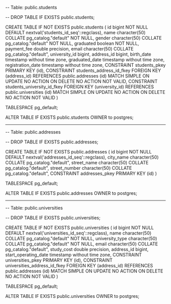 -- Table: public.students

-- DROP TABLE IF EXISTS public.students;

CREATE TABLE IF NOT EXISTS public.students
(
id bigint NOT NULL DEFAULT nextval('students_id_seq'::regclass),
name character(50) COLLATE pg_catalog."default" NOT NULL,
gender character(50) COLLATE pg_catalog."default" NOT NULL,
graduated boolean NOT NULL,
payment_fee double precision,
email character(50) COLLATE pg_catalog."default",
university_id bigint,
address_id bigint,
birth_date timestamp without time zone,
graduated_date timestamp without time zone,
registration_date timestamp without time zone,
CONSTRAINT students_pkey PRIMARY KEY (id),
CONSTRAINT students_address_id_fkey FOREIGN KEY (address_id)
REFERENCES public.addresses (id) MATCH SIMPLE
ON UPDATE NO ACTION
ON DELETE NO ACTION
NOT VALID,
CONSTRAINT students_university_id_fkey FOREIGN KEY (university_id)
REFERENCES public.universities (id) MATCH SIMPLE
ON UPDATE NO ACTION
ON DELETE NO ACTION
NOT VALID
)

TABLESPACE pg_default;

ALTER TABLE IF EXISTS public.students
OWNER to postgres;
________________________________________________________
-- Table: public.addresses

-- DROP TABLE IF EXISTS public.addresses;

CREATE TABLE IF NOT EXISTS public.addresses
(
id bigint NOT NULL DEFAULT nextval('addresses_id_seq'::regclass),
city_name character(50) COLLATE pg_catalog."default",
street_name character(50) COLLATE pg_catalog."default",
street_number character(50) COLLATE pg_catalog."default",
CONSTRAINT addresses_pkey PRIMARY KEY (id)
)

TABLESPACE pg_default;

ALTER TABLE IF EXISTS public.addresses
OWNER to postgres;
_________________________________________________
-- Table: public.universities

-- DROP TABLE IF EXISTS public.universities;

CREATE TABLE IF NOT EXISTS public.universities
(
id bigint NOT NULL DEFAULT nextval('universities_id_seq'::regclass),
name character(50) COLLATE pg_catalog."default" NOT NULL,
university_type character(50) COLLATE pg_catalog."default" NOT NULL,
email character(50) COLLATE pg_catalog."default",
study_cost double precision,
address_id bigint,
start_operating_date timestamp without time zone,
CONSTRAINT universities_pkey PRIMARY KEY (id),
CONSTRAINT universities_address_id_fkey FOREIGN KEY (address_id)
REFERENCES public.addresses (id) MATCH SIMPLE
ON UPDATE NO ACTION
ON DELETE NO ACTION
NOT VALID
)

TABLESPACE pg_default;

ALTER TABLE IF EXISTS public.universities
OWNER to postgres;